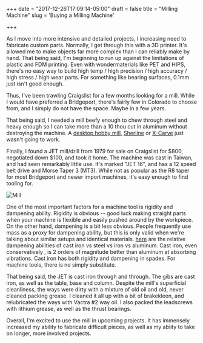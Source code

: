 +++
date = "2017-12-26T17:09:14-05:00"
draft = false
title = "Milling Machine"
slug = 'Buying a Milling Machine'

+++

As I move into more intensive and detailed projects, I increasing need to fabricate custom parts. Normally, I get through this with a 3D printer. It's allowed me to make objects far more complex than I can reliably make by hand. That being said, I'm beginning to run up against the limitations of plastic and FDM printing. Even with wondermaterials like PET and HIPS, there's no easy way to build high temp / high precision / high accuracy / high stress / high wear parts. For something like bearing surfaces, 0.1mm just isn't good enough. 

Thus, I've been trawling Craigslist for a few months looking for a mill. While I would have preferred a Bridgeport, there's fairly few in Colorado to choose from, and I simply do not have the space. Maybe in a few years. 

That being said, I needed a mill beefy enough to chew through steel and heavy enough so I can take more than a 10 thou cut in aluminum without destroying the machine. A [desktop hobby mill](https://www.harborfreight.com/two-speed-variable-bench-mill-drill-machine-44991.html), [Sherline](https://sherline.com/) or [X-Carve](https://www.inventables.com/technologies/x-carve) just wasn't going to work.

Finally, I found a JET mill/drill from 1979 for sale on Craigslist for $800, negotiated down $100, and took it home. The machine was cast in Taiwan, and had seen remarkably little use. It's marked "JET 16", and has a 12 speed belt drive and Morse Taper 3 (MT3). While not as popular as the R8 taper for most Bridgeport and newer import machines, it's easy enough to find tooling for.

![Mill][main]

One of the most important factors for a machine tool is rigidity and dampening ability. Rigidity is obvious -- good luck making straight parts when your machine is flexible and easily pushed around by the workpiece. On the other hand, dampening is a bit less obvious. People frequently use mass as a proxy for dampening ability, but this is only valid when we're talking about similar setups and identical materials.  [here](http://www.atlasfdry.com/grayiron-damping.htm) are the relative dampening abilities of cast iron vs steel vs iron vs aluminum. Cast iron, even conservatively , is 2 orders of magnitude better than aluminum at absorbing vibrations. 
Cast iron has both rigidity and dampening in spades. For machine tools, there is no simply substitute.

That being said, the JET is cast iron through and through. The gibs are cast iron, as well as the table, base and column. Despite the mill's superficial cleanliness, the ways were dirty with a mixture of old oil and old, never cleaned packing grease. I cleaned it all up with a bit of brakekleen, and relubricated the ways with Vactra #2 way oil. I also packed the leadscrews with lithium grease, as well as the thrust bearings.

Overall, I'm excited to use the mill in upcoming projects. It has immensely increased my ability to fabricate difficult pieces, as well as my abiity to take on longer, more involved projects. 

[main]: /img/mill/IMG_0558.JPG